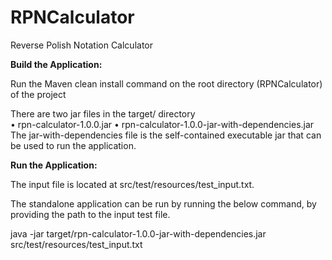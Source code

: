 # RPNCalculator
Reverse Polish Notation Calculator


**Build the Application:**

Run the Maven clean install command on the root directory (RPNCalculator) of the project

There are two jar files in the target/ directory  
	•	rpn-calculator-1.0.0.jar
	•	rpn-calculator-1.0.0-jar-with-dependencies.jar
The jar-with-dependencies file is the self-contained executable jar that can be used to run the application.

**Run the Application:**

The input file is located at src/test/resources/test_input.txt.

The standalone application can be run by running the below command, by providing the path to the input test file.

java -jar target/rpn-calculator-1.0.0-jar-with-dependencies.jar src/test/resources/test_input.txt
